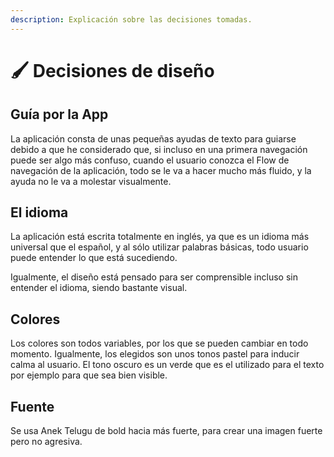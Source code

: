 ```yaml
---
description: Explicación sobre las decisiones tomadas.
---
```


# 🖌️ Decisiones de diseño

## Guía por la App

La aplicación consta de unas pequeñas ayudas de texto para guiarse debido a que he considerado que, si incluso en una primera navegación puede ser algo más confuso, cuando el usuario conozca el Flow de navegación de la aplicación, todo se le va a hacer mucho más fluido, y la ayuda no le va a molestar visualmente.

## El idioma

La aplicación está escrita totalmente en inglés, ya que es un idioma más universal que el español, y al sólo utilizar palabras básicas, todo usuario puede entender lo que está sucediendo.

Igualmente, el diseño está pensado para ser comprensible incluso sin entender el idioma, siendo bastante visual.

## Colores

Los colores son todos variables, por los que se pueden cambiar en todo momento. Igualmente, los elegidos son unos tonos pastel para inducir calma al usuario. El tono oscuro es un verde que es el utilizado para el texto por ejemplo para que sea bien visible.

## Fuente

Se usa Anek Telugu de bold hacia más fuerte, para crear una imagen fuerte pero no agresiva.
